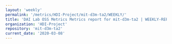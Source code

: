 ```yaml
---
layout: 'weekly'
permalink: '/metrics/HDI-Project/mit-d3m-ta2/WEEKLY/'
title: 'DAI Lab OSS Metrics Metrics report for mit-d3m-ta2 | WEEKLY-REPORT-2020-03-08'
organization: 'HDI-Project'
repository: 'mit-d3m-ta2'
current_date: '2020-03-08'
---
```

